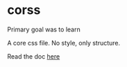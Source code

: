 # corss
Primary goal was to learn

A core css file. No style, only structure.

Read the doc [here](https://raster77.github.io/corss/)

